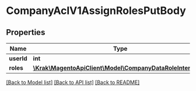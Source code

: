 # CompanyAclV1AssignRolesPutBody

## Properties
Name | Type | Description | Notes
------------ | ------------- | ------------- | -------------
**userId** | **int** |  | 
**roles** | [**\Krak\MagentoApiClient\Model\CompanyDataRoleInterface[]**](CompanyDataRoleInterface.md) |  | 

[[Back to Model list]](../README.md#documentation-for-models) [[Back to API list]](../README.md#documentation-for-api-endpoints) [[Back to README]](../README.md)


